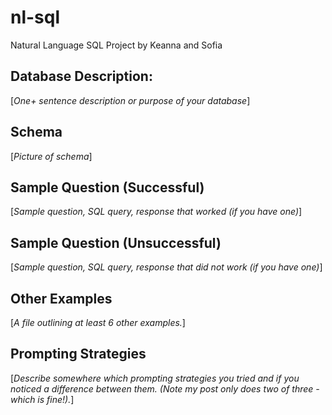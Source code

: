 # nl-sql
Natural Language SQL Project by Keanna and Sofia

## Database Description:
[*One+ sentence description or purpose of your database*]

## Schema
[*Picture of schema*]

## Sample Question (Successful)
[*Sample question, SQL query, response that worked (if you have one)*]

## Sample Question (Unsuccessful)
[*Sample question, SQL query, response that did not work (if you have one)*]

## Other Examples
[*A file outlining at least 6 other examples.*]

## Prompting Strategies
[*Describe somewhere which prompting strategies you tried and if you noticed a difference between them. (Note my post only does two of three - which is fine!).*]

